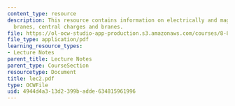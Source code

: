 ```yaml
---
content_type: resource
description: This resource contains information on electrically and magnetically charged
  branes, central charges and branes.
file: https://ol-ocw-studio-app-production.s3.amazonaws.com/courses/8-871-selected-topics-in-theoretical-particle-physics-branes-and-gauge-theory-dynamics-fall-2004/4944d4a313d2399badde634815961996_lec2.pdf
file_type: application/pdf
learning_resource_types:
- Lecture Notes
parent_title: Lecture Notes
parent_type: CourseSection
resourcetype: Document
title: lec2.pdf
type: OCWFile
uid: 4944d4a3-13d2-399b-adde-634815961996
---
```

